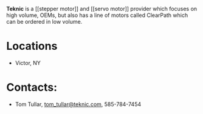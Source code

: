 **Teknic** is a [[stepper motor]] and [[servo motor]] provider which focuses on high volume, OEMs, but also has a line of motors called ClearPath which can be ordered in low volume. 

# Locations
* Victor, NY

# Contacts:
* Tom Tullar, tom_tullar@teknic.com, 585-784-7454
